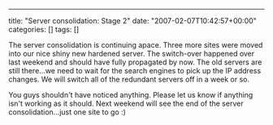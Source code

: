 ---
title: "Server consolidation: Stage 2"
date: "2007-02-07T10:42:57+00:00"
categories: []
tags: []

The server consolidation is continuing apace. Three more sites were moved into our nice shiny new hardened server. The switch-over happened over last weekend and should have fully propagated by now. The old servers are still there...we need to wait for the search engines to pick up the IP address changes. We will switch all of the redundant servers off in a week or so.

You guys shouldn't have noticed anything. Please let us know if anything isn't working as it should. Next weekend will see the end of the server consolidation...just one site to go :)
